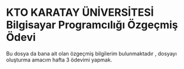 # KTO KARATAY ÜNİVERSİTESİ Bilgisayar Programcılığı Özgeçmiş Ödevi
Bu dosya da bana ait olan özgeçmiş bilgilerim bulunmaktadır , dosyayı oluşturma amacım hafta 3 ödevimi yapmak.
